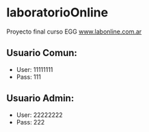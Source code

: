 # laboratorioOnline
Proyecto final curso EGG
www.labonline.com.ar

## Usuario Comun:
- User: 11111111
- Pass: 111


## Usuario Admin:
- User: 22222222
- Pass: 222
